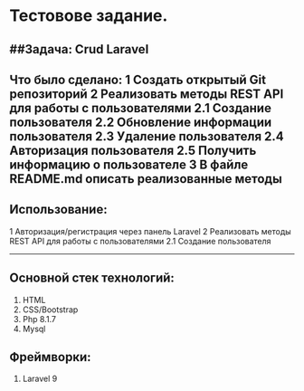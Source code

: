 # Тестовове задание.

##Задача: Crud Laravel
----------------------
Что было сделано:
1 Создать открытый Git репозиторий
2 Реализовать методы REST API для работы с пользователями
2.1 Создание пользователя
2.2 Обновление информации пользователя
2.3 Удаление пользователя
2.4 Авторизация пользователя
2.5 Получить информацию о пользователе
3 В файле README.md описать реализованные методы
----------------------
## Использование:
1 Авторизация/регистрация через панель Laravel
2 Реализовать методы REST API для работы с пользователями
2.1 Создание пользователя

----------------------
## Основной стек технологий:
1. HTML
2. CSS/Bootstrap
3. Php 8.1.7
4. Mysql

## Фреймворки:
1. Laravel 9
